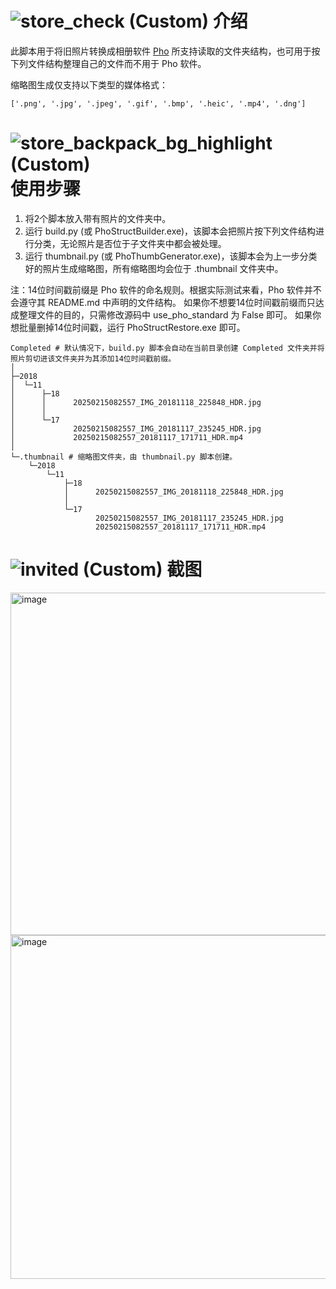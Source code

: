 # ![store_check (Custom)](https://github.com/user-attachments/assets/e34ec6ea-de4b-450e-873f-981c317dff82) 介绍
此脚本用于将旧照片转换成相册软件 [Pho](https://github.com/fregie/pho) 所支持读取的文件夹结构，也可用于按下列文件结构整理自己的文件而不用于 Pho 软件。
  
缩略图生成仅支持以下类型的媒体格式：  
```
['.png', '.jpg', '.jpeg', '.gif', '.bmp', '.heic', '.mp4', '.dng']
```
  

# ![store_backpack_bg_highlight (Custom)](https://github.com/user-attachments/assets/3e2e7008-920a-491a-96cb-4d8ba24d8811) 使用步骤  
1. 将2个脚本放入带有照片的文件夹中。
2. 运行 build.py (或 PhoStructBuilder.exe)，该脚本会把照片按下列文件结构进行分类，无论照片是否位于子文件夹中都会被处理。
3. 运行 thumbnail.py (或 PhoThumbGenerator.exe)，该脚本会为上一步分类好的照片生成缩略图，所有缩略图均会位于 .thumbnail 文件夹中。

注：14位时间戳前缀是 Pho 软件的命名规则。根据实际测试来看，Pho 软件并不会遵守其 README.md 中声明的文件结构。
如果你不想要14位时间戳前缀而只达成整理文件的目的，只需修改源码中 use_pho_standard 为 False 即可。
如果你想批量删掉14位时间戳，运行 PhoStructRestore.exe 即可。
```
Completed # 默认情况下，build.py 脚本会自动在当前目录创建 Completed 文件夹并将照片剪切进该文件夹并为其添加14位时间戳前缀。
│
├─2018
│  └─11
│      ├─18
│      │      20250215082557_IMG_20181118_225848_HDR.jpg
│      │
│      └─17
│             20250215082557_IMG_20181117_235245_HDR.jpg
│             20250215082557_20181117_171711_HDR.mp4
│
└─.thumbnail # 缩略图文件夹，由 thumbnail.py 脚本创建。
    └─2018
        └─11
            ├─18
            │      20250215082557_IMG_20181118_225848_HDR.jpg
            │
            └─17
                   20250215082557_IMG_20181117_235245_HDR.jpg
                   20250215082557_20181117_171711_HDR.mp4
```

# ![invited (Custom)](https://github.com/user-attachments/assets/049e62f1-8acd-4d58-9082-95a8701fe39b) 截图  
<img width="991.5" height="548.5" alt="image" src="https://github.com/user-attachments/assets/0fbd2708-d374-4000-911f-a125344cdf57" />  
<img width="994" height="550" alt="image" src="https://github.com/user-attachments/assets/c6394a01-f955-4a85-81e5-e428daf582c6" />

